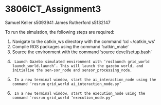 # 3806ICT_Assignment3
Samuel Keller s5093941
James Rutherford s5132147

To run the simulation, the following steps are required:
1.	Navigate to the catkin_ws directory with the command ‘cd ~/catkin_ws’
2.	Compile ROS packages using the command ‘catkin_make’
3.	Source the environment with the command ‘source devel/setup.bash’
4.		Launch Gazebo simulated environment with ‘roslaunch grid_world launch_world.launch’. This will launch the gazebo world, and initialise the sen-sor_node and sensor_processing_node.
5.		In a new terminal window, start the ai_interaction_node using the command ‘rosrun grid_world ai_interaction_node.py’
6.		In a new terminal window, start the execution_node using the command ‘rosrun grid_world ‘execution_node.py’
